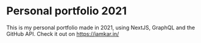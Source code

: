 # Personal portfolio 2021
This is my personal portfolio made in 2021, using NextJS, GraphQL and the GitHub API. Check it out on https://iamkar.in/
